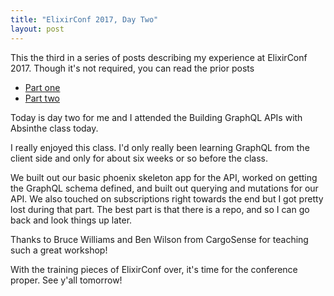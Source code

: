 ```yaml
---
title: "ElixirConf 2017, Day Two"
layout: post
---
```


This the third in a series of posts describing my experience
at ElixirConf 2017. Though it's not required, you can read the prior posts

* [Part one](/2017/09/04/elixirconf-day-zero.html)
* [Part two](/2017/09/05/elixirconf-day-one.html)

Today is day two for me and I attended the Building GraphQL APIs with Absinthe
class today.

I really enjoyed this class. I'd only really been learning GraphQL from the
client side and only for about six weeks or so before the class.

We built out our basic phoenix skeleton app for the API, worked on getting the
GraphQL schema defined, and built out querying and mutations for our API. We
also touched on subscriptions right towards the end but I got pretty lost
during that part. The best part is that there is a repo, and so I can go back
and look things up later.

Thanks to Bruce Williams and Ben Wilson from CargoSense for teaching such a
great workshop!

With the training pieces of ElixirConf over, it's time for the conference
proper. See y'all tomorrow!
